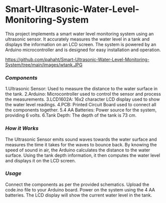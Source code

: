 # Smart-Ultrasonic-Water-Level-Monitoring-System
This project implements a smart water level monitoring system using an ultrasonic sensor. It accurately measures the water level in a tank and displays the information on an LCD screen. The system is powered by an Arduino microcontroller and is designed for easy installation and operation.


https://github.com/pahaht/Smart-Ultrasonic-Water-Level-Monitoring-System/tree/main/images/wtank.JPG


###  *Components*
1.Ultrasonic Sensor: Used to measure the distance to the water surface in the tank.
2.Arduino: Microcontroller used to control the sensor and process the measurements.
3.LCD1602A: 16x2 character LCD display used to show the water level readings.
4.PCB: Printed Circuit Board used to connect all the components together.
5.4 AA Batteries: Power source for the system, providing 6 volts.
6.Tank Depth: The depth of the tank is 73 cm.

### *How it Works*

The Ultrasonic Sensor emits sound waves towards the water surface and measures the time it takes for the waves to bounce back. By knowing the speed of sound in air, the Arduino calculates the distance to the water surface. Using the tank depth information, it then computes the water level and displays it on the LCD screen.

### *Usage*

Connect the components as per the provided schematics.
Upload the code.ino file to your Arduino board.
Power on the system using the 4 AA batteries.
The LCD display will show the current water level in the tank.
